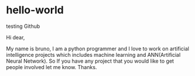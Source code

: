 # hello-world
testing Github

Hi dear, 

My name is bruno, I am a python programmer and I love to work on artificial intelligence projects which includes machine learning and ANN(Artificial Neural Network). So If you have any project that you would like to get people involved let me know. Thanks.
